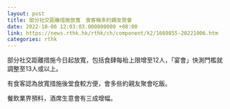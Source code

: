 ```yaml
---
layout: post
title: 部分社交距離措施放寬　食客稱多約親友聚會
date: 2022-10-06 12:03:03.000000000 +08:00
link: https://news.rthk.hk/rthk/ch/component/k2/1669855-20221006.htm
categories: rthk
---
```


部分社交距離措施今日起放寬，包括食肆每枱上限增至12人，「宴會」快測門檻就調整至13人或以上。

有食客認為放寬措施後堂食較方便，會多些約親友聚會吃飯。

餐飲業界預料，酒席生意會有三成增幅。
